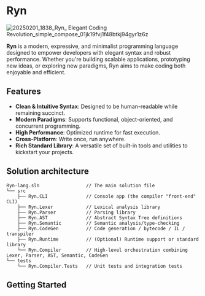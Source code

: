 # Ryn

![20250201_1838_Ryn_ Elegant Coding Revolution_simple_compose_01jk19fvj1f48btkj94gyr1z6z](https://github.com/user-attachments/assets/501b4487-cad7-4990-b6fa-009b4ab83945)

**Ryn** is a modern, expressive, and minimalist programming language designed to empower developers with elegant syntax and robust performance. Whether you're building scalable applications, prototyping new ideas, or exploring new paradigms, Ryn aims to make coding both enjoyable and efficient.

## Features

- **Clean & Intuitive Syntax**: Designed to be human-readable while remaining succinct.
- **Modern Paradigms**: Supports functional, object-oriented, and concurrent programming.
- **High Performance**: Optimized runtime for fast execution.
- **Cross-Platform**: Write once, run anywhere.
- **Rich Standard Library**: A versatile set of built-in tools and utilities to kickstart your projects.

## Solution architecture
```
Ryn-lang.sln                 // The main solution file
└── src
    ├── Ryn.CLI              // Console app (the compiler "front-end" CLI)
    ├── Ryn.Lexer            // Lexical analysis library
    ├── Ryn.Parser           // Parsing library
    ├── Ryn.AST              // Abstract Syntax Tree definitions
    ├── Ryn.Semantic         // Semantic analysis/type-checking
    ├── Ryn.CodeGen          // Code generation / bytecode / IL / transpiler
    ├── Ryn.Runtime          // (Optional) Runtime support or standard library
    └── Ryn.Compiler         // High-level orchestration combining Lexer, Parser, AST, Semantic, CodeGen
└── tests
    └── Ryn.Compiler.Tests   // Unit tests and integration tests
```

## Getting Started

